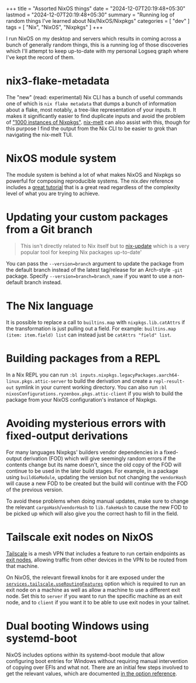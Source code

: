 +++
title = "Assorted NixOS things"
date = "2024-12-07T20:19:48+05:30"
lastmod = "2024-12-07T20:19:48+05:30"
summary = "Running log of random things I've learned about Nix/NixOS/Nixpkgs"
categories = [ "dev" ]
tags = [ "Nix", "NixOS", "Nixpkgs" ]
+++

I run NixOS on my desktop and servers which results in coming across a bunch of generally random things, this is a running log of those discoveries which I'll attempt to keep up-to-date with my personal Logseq graph where I've kept the record of them.

# nix3-flake-metadata

The "new" (read: experimental) Nix CLI has a bunch of useful commands one of which is `nix flake metadata` that dumps a bunch of information about a flake, most notably, a tree-like representation of your inputs. It makes it significantly easier to find duplicate inputs and avoid the problem of ["1000 instances of Nixpkgs"](https://zimbatm.com/notes/1000-instances-of-nixpkgs). [nix-melt](https://github.com/nix-community/nix-melt) can also assist with this, though for this purpose I find the output from the Nix CLI to be easier to grok than navigating the nix-melt TUI.

# NixOS module system

The module system is behind a lot of what makes NixOS and Nixpkgs so powerful for composing reproducible systems. The nix.dev reference includes a [great tutorial](https://nix.dev/tutorials/module-system/index.html) that is a great read regardless of the complexity level of what you are trying to achieve.

# Updating your custom packages from a Git branch

> This isn't directly related to Nix itself but to [nix-update](https://github.com/mic92/nix-update) which is a very popular tool for keeping Nix packages up-to-date'

You can pass the `--version=branch` argument to update the package from the default branch instead of the latest tag/release for an Arch-style `-git` package. Specify `--version=branch=branch_name` if you want to use a non-default branch instead.

# The Nix language

It is possible to replace a call to `builtins.map` with `nixpkgs.lib.catAttrs` if the transformation is just pulling out a field. For example: `builtins.map (item: item.field) list` can instead just be `catAttrs "field" list`.

# Building packages from a REPL

In a Nix REPL you can run `:bl inputs.nixpkgs.legacyPackages.aarch64-linux.pkgs.attic-server` to build the derivation and create a `repl-result-out` symlink in your current working directory. You can also run `:bl nixosConfigurations.ryzenbox.pkgs.attic-client` if you wish to build the package from your NixOS configuration's instance of Nixpkgs.

# Avoiding mysterious errors with fixed-output derivations

For many languages Nixpkgs' builders vendor dependencies in a fixed-output derivation (FOD) which will give seemingly random errors if the contents change but its name doesn't, since the old copy of the FOD will continue to be used in the later build stages. For example, in a package using `buildGoModule`, updating the version but not changing the `vendorHash` will cause a new FOD to be created but the build will continue with the FOD of the previous version.

To avoid these problems when doing manual updates, make sure to change the relevant `cargoHash`/`vendorHash` to `lib.fakeHash` to cause the new FOD to be picked up which will also give you the correct hash to fill in the field.

# Tailscale exit nodes on NixOS

[Tailscale](https://tailscale.com) is a mesh VPN that includes a feature to run certain endpoints as [exit nodes](https://tailscale.com/kb/1103/exit-nodes), allowing traffic from other devices in the VPN to be routed from that machine.

On NixOS, the relevant firewall knobs for it are exposed under the [`services.tailscale.useRoutingFeatures`](https://search.nixos.org/options?channel=24.11&show=services.tailscale.useRoutingFeatures&from=0&size=50&sort=relevance&type=packages&query=services.tailscale.useRoutingFeatures) option which is required to run an exit node on a machine as well as allow a machine to use a different exit node. Set this to `server` if you want to run the specific machine as an exit node, and to `client` if you want it to be able to use exit nodes in your tailnet.

# Dual booting Windows using systemd-boot

NixOS includes options within its systemd-boot module that allow configuring boot entries for Windows without requiring manual intervention of copying over EFIs and what not. There are an initial few steps involved to get the relevant values, which are documented [in the option reference](https://search.nixos.org/options?channel=24.11&show=boot.loader.systemd-boot.windows&from=0&size=50&sort=relevance&type=packages&query=boot.loader.systemd-boot.windows).
